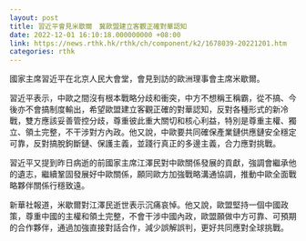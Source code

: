 ```yaml
---
layout: post
title: 習近平會見米歇爾　冀歐盟建立客觀正確對華認知
date: 2022-12-01 16:10:18.000000000 +08:00
link: https://news.rthk.hk/rthk/ch/component/k2/1678039-20221201.htm
categories: rthk
---
```


國家主席習近平在北京人民大會堂，會見到訪的歐洲理事會主席米歇爾。

習近平表示，中歐之間沒有根本戰略分歧和衝突，中方不想稱王稱霸，從不搞、今後亦不會搞制度輸出，希望歐盟建立客觀正確的對華認知，反對各種形式的新冷戰，雙方應該妥善管控分歧，尊重彼此重大關切和核心利益，特別是尊重主權、獨立、領土完整，不干涉對方內政。他又說，中歐要共同確保產業鏈供應鏈安全穩定可靠，反對搞脫鉤斷鏈、保護主義，並踐行真正的多邊主義，合力應對挑戰。

習近平又提到昨日病逝的前國家主席江澤民對中歐關係發展的貢獻，強調會繼承他的遺志，繼續鞏固發展好中歐關係，願同歐方加強戰略溝通協調，推動中歐全面戰略夥伴關係行穩致遠。

新華社報道，米歇爾對江澤民逝世表示沉痛哀悼。他又說，歐盟堅持一個中國政策，尊重中國的主權和領土完整，不會干涉中國內政，歐盟願做中方可靠、可預期的合作夥伴，通過加強直接對話合作，減少誤解誤判，更好共同應對全球挑戰。
